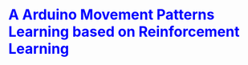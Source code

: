 # <span style="color:#0000FF; ">A Arduino Movement Patterns Learning based on  Reinforcement Learning</span>
